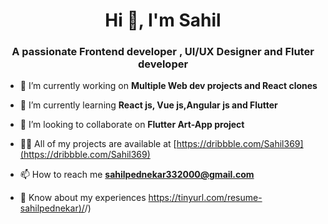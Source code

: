 <h1 align="center">Hi 👋, I'm Sahil</h1>
<h3 align="center">A passionate Frontend developer , UI/UX Designer and Fluter developer</h3>

- 🔭 I’m currently working on **Multiple Web dev projects and React clones**

- 🌱 I’m currently learning **React js, Vue js,Angular js and Flutter**

- 👯 I’m looking to collaborate on **Flutter Art-App project**

- 👨‍💻 All of my projects are available at [https://dribbble.com/Sahil369](https://dribbble.com/Sahil369)

- 📫 How to reach me **sahilpednekar332000@gmail.com**

- 📄 Know about my experiences [https://tinyurl.com/resume-sahilpednekar)/](https://tinyurl.com/resume-sahilpednekar)/)



